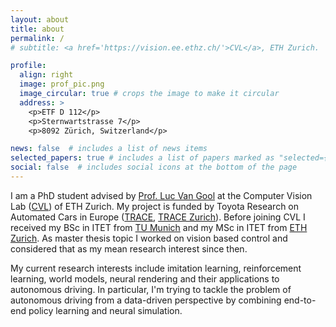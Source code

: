 ```yaml
---
layout: about
title: about
permalink: /
# subtitle: <a href='https://vision.ee.ethz.ch/'>CVL</a>, ETH Zurich.

profile:
  align: right
  image: prof_pic.png
  image_circular: true # crops the image to make it circular
  address: >
    <p>ETF D 112</p>
    <p>Sternwartstrasse 7</p>
    <p>8092 Zürich, Switzerland</p>

news: false  # includes a list of news items
selected_papers: true # includes a list of papers marked as "selected={true}"
social: false  # includes social icons at the bottom of the page
---
```


I am a PhD student advised by [Prof. Luc Van Gool](https://vision.ee.ethz.ch/people-details.OTAyMzM=.TGlzdC8zMjQ4LC0xOTcxNDY1MTc4.html) at the Computer Vision Lab ([CVL](https://vision.ee.ethz.ch/)) of ETH Zurich.
My project is funded by Toyota Research on Automated Cars in Europe ([TRACE](https://www.trace-lab.com/), [TRACE Zurich](https://www.trace.ethz.ch/)).
Before joining CVL I received my BSc in ITET from [TU Munich](https://www.tum.de/) and my MSc in ITET from [ETH Zurich](https://ethz.ch/de.html).
As master thesis topic I worked on vision based control and considered that as my mean research interest since then.

My current research interests include imitation learning, reinforcement learning, world models, neural rendering and their applications to autonomous driving.
In particular, I'm trying to tackle the problem of autonomous driving from a data-driven perspective by combining end-to-end policy learning and neural simulation.
